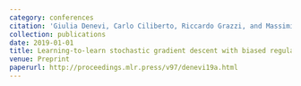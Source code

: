 ```yaml
---
category: conferences
citation: 'Giulia Denevi, Carlo Ciliberto, Riccardo Grazzi, and Massimiliano Pontil. "Learning-to-learn stochastic gradient descent with biased regularization", 2019.'
collection: publications
date: 2019-01-01
title: Learning-to-learn stochastic gradient descent with biased regularization
venue: Preprint
paperurl: http://proceedings.mlr.press/v97/denevi19a.html
---
```


